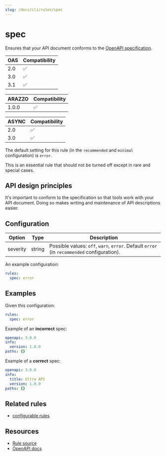 ```yaml
---
slug: /docs/cli/rules/spec
---
```


# spec

Ensures that your API document conforms to the [OpenAPI specification](https://spec.openapis.org/oas/v3.1.0.html).

| OAS | Compatibility |
| --- | ------------- |
| 2.0 | ✅            |
| 3.0 | ✅            |
| 3.1 | ✅            |

| ARAZZO | Compatibility |
| ------ | ------------- |
| 1.0.0  | ✅            |

| ASYNC | Compatibility |
| ----- | ------------- |
| 2.0   | ✅            |
| 3.0   | ✅            |

The default setting for this rule (in the `recommended` and `minimal` configuration) is `error`.

This is an essential rule that should not be turned off except in rare and special cases.

## API design principles

It's important to conform to the specification so that tools work with your API document. Doing so makes writing and maintenance of API descriptions easier.

## Configuration

| Option   | Type   | Description                                                                                |
| -------- | ------ | ------------------------------------------------------------------------------------------ |
| severity | string | Possible values: `off`, `warn`, `error`. Default `error` (in `recommended` configuration). |

An example configuration:

```yaml
rules:
  spec: error
```

## Examples

Given this configuration:

```yaml
rules:
  spec: error
```

Example of an **incorrect** spec:

```yaml
openapi: 3.0.0
info:
  version: 1.0.0
paths: {}
```

Example of a **correct** spec:

```yaml
openapi: 3.0.0
info:
  title: Ultra API
  version: 1.0.0
paths: {}
```

## Related rules

- [configurable rules](./configurable-rules.md)

## Resources

- [Rule source](https://github.com/Redocly/redocly-cli/blob/main/packages/core/src/rules/common/spec.ts)
- [OpenAPI docs](https://redocly.com/docs/openapi-visual-reference/)
